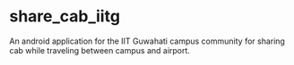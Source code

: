 # share_cab_iitg
An android application for the IIT Guwahati campus community for sharing cab
while traveling between campus and airport.
